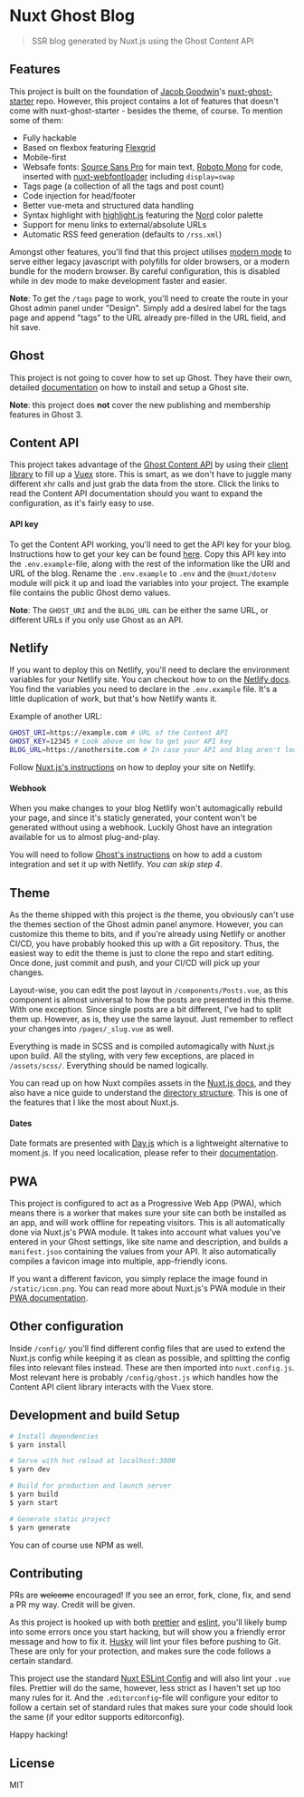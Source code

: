 # Nuxt Ghost Blog

> SSR blog generated by Nuxt.js using the Ghost Content API

## Features
This project is built on the foundation of [Jacob Goodwin](https://github.com/Maxbrain0)'s [nuxt-ghost-starter](https://github.com/Maxbrain0/nuxt-ghost-starter) repo. However, this project contains a lot of features that doesn't come with nuxt-ghost-starter - besides the theme, of course. To mention some of them:

- Fully hackable
- Based on flexbox featuring [Flexgrid](https://flexgrid.io)
- Mobile-first
- Websafe fonts: [Source Sans Pro](https://fonts.google.com/specimen/Source+Sans+Pro) for main text, [Roboto Mono](https://fonts.google.com/specimen/Roboto+Mono) for code, inserted with [nuxt-webfontloader](https://github.com/Developmint/nuxt-webfontloader) including `display=swap`
- Tags page (a collection of all the tags and post count)
- Code injection for head/footer
- Better vue-meta and structured data handling
- Syntax highlight with [highlight.js](https://higlightjs.org) featuring the [Nord](https://github.com/arcticicestudio/nord-highlightjs) color palette
- Support for menu links to external/absolute URLs
- Automatic RSS feed generation (defaults to `/rss.xml`)

Amongst other features, you'll find that this project utilises [modern mode](https://nuxtjs.org/api/configuration-modern) to serve either legacy javascript with polyfills for older browsers, or a modern bundle for the modern browser. By careful configuration, this is disabled while in dev mode to make development faster and easier.

**Note**: To get the `/tags` page to work, you'll need to create the route in your Ghost admin panel under "Design". Simply add a desired label for the tags page and append "tags" to the URL already pre-filled in the URL field, and hit save.

## Ghost
This project is not going to cover how to set up Ghost. They have their own, detailed [documentation](https://ghost.org/docs) on how to install and setup a Ghost site.

**Note**: this project does **not** cover the new publishing and membership features in Ghost 3.

## Content API
This project takes advantage of the [Ghost Content API](https://ghost.org/docs/api/v3/content) by using their [client library](https://ghost.org/docs/api/v3/javascript/content) to fill up a [Vuex](https://vuex.vuejs.org) store. This is smart, as we don't have to juggle many different xhr calls and just grab the data from the store. Click the links to read the Content API documentation should you want to expand the configuration, as it's fairly easy to use.

#### API key
To get the Content API working, you'll need to get the API key for your blog. Instructions how to get your key can be found [here](https://ghost.org/docs/api/v3/content/#key). Copy this API key into the `.env.example`-file, along with the rest of the information like the URI and URL of the blog. Rename the `.env.example` to `.env` and the `@nuxt/dotenv` module will pick it up and load the variables into your project. The example file contains the public Ghost demo values.

**Note**: The `GHOST_URI` and the `BLOG_URL` can be either the same URL, or different URLs if you only use Ghost as an API.

## Netlify
If you want to deploy this on Netlify, you'll need to declare the environment variables for your Netlify site. You can checkout how to on the [Netlify docs](https://docs.netlify.com/configure-builds/environment-variables). You find the variables you need to declare in the `.env.example` file. It's a little duplication of work, but that's how Netlify wants it.

Example of another URL:
```bash
GHOST_URI=https://example.com # URL of the Content API
GHOST_KEY=12345 # Look above on how to get your API key
BLOG_URL=https://anothersite.com # In case your API and blog aren't located on the same server/domain
```

Follow [Nuxt.js's instructions](https://nuxtjs.org/faq/netlify-deployment) on how to deploy your site on Netlify.

#### Webhook
When you make changes to your blog Netlify won't automagically rebuild your page, and since it's staticly generated, your content won't be generated without using a webhook. Luckily Ghost have an integration available for us to almost plug-and-play.

You will need to follow [Ghost's instructions](https://ghost.org/integrations/netlify) on how to add a custom integration and set it up with Netlify. *You can skip step 4*.

## Theme
As the theme shipped with this project is *the* theme, you obviously can't use the themes section of the Ghost admin panel anymore. However, you can customize this theme to bits, and if you're already using Netlify or another CI/CD, you have probably hooked this up with a Git repository. Thus, the easiest way to edit the theme is just to clone the repo and start editing. Once done, just commit and push, and your CI/CD will pick up your changes.

Layout-wise, you can edit the post layout in `/components/Posts.vue`, as this component is almost universal to how the posts are presented in this theme. With one exception. Since single posts are a bit different, I've had to split them up. However, as is, they use the same layout. Just remember to reflect your changes into `/pages/_slug.vue` as well.

Everything is made in SCSS and is compiled automagically with Nuxt.js upon build. All the styling, with very few exceptions, are placed in `/assets/scss/`. Everything should be named logically.

You can read up on how Nuxt compiles assets in the [Nuxt.js docs](https://nuxtjs.org/guide/assets), and they also have a nice guide to understand the [directory structure](https://nuxtjs.org/guide/directory-structure). This is one of the features that I like the most about Nuxt.js.

#### Dates
Date formats are presented with [Day.js](https://github.com/iamkun/dayjs) which is a lightweight alternative to moment.js. If you need localication, please refer to their [documentation](https://github.com/iamkun/dayjs/blob/dev/docs/en/I18n.md).

## PWA
This project is configured to act as a Progressive Web App (PWA), which means there is a worker that makes sure your site can both be installed as an app, and will work offline for repeating visitors. This is all automatically done via Nuxt.js's PWA module. It takes into account what values you've entered in your Ghost settings, like site name and description, and builds a `manifest.json` containing the values from your API. It also automatically compiles a favicon image into multiple, app-friendly icons.

If you want a different favicon, you simply replace the image found in `/static/icon.png`. You can read more about Nuxt.js's PWA module in their [PWA documentation](https://pwa.nuxtjs.org).

## Other configuration
Inside `/config/` you'll find different config files that are used to extend the Nuxt.js config while keeping it as clean as possible, and splitting the config files into relevant files instead. These are then imported into `nuxt.config.js`. Most relevant here is probably `/config/ghost.js` which handles how the Content API client library interacts with the Vuex store.

## Development and build Setup

``` bash
# Install dependencies
$ yarn install

# Serve with hot reload at localhost:3000
$ yarn dev

# Build for production and launch server
$ yarn build
$ yarn start

# Generate static project
$ yarn generate
```

You can of course use NPM as well.

## Contributing
PRs are ~~welcome~~ encouraged! If you see an error, fork, clone, fix, and send a PR my way. Credit will be given.

As this project is hooked up with both [prettier](https://prettier.io) and [eslint](https://eslint.org), you'll likely bump into some errors once you start hacking, but will show you a friendly error message and how to fix it. [Husky](https://github.com/typicode/husky) will lint your files before pushing to Git. These are only for your protection, and makes sure the code follows a certain standard.

This project use the standard [Nuxt ESLint Config](https://github.com/nuxt/eslint-config/tree/master/packages/eslint-config) and will also lint your `.vue` files. Prettier will do the same, however, less strict as I haven't set up too many rules for it. And the `.editorconfig`-file will configure your editor to follow a certain set of standard rules that makes sure your code should look the same (if your editor supports editorconfig).

Happy hacking!

## License
MIT
